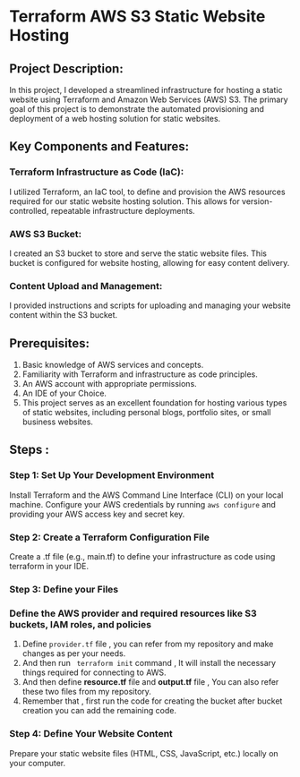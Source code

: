 #  Terraform AWS S3 Static Website Hosting

## Project Description:
In this project, I developed a streamlined infrastructure for hosting a static website using Terraform and Amazon Web Services (AWS) S3. The primary goal of this project is to demonstrate the automated provisioning and deployment of a web hosting solution for static websites.

## Key Components and Features:

### Terraform Infrastructure as Code (IaC):
I utilized Terraform, an IaC tool, to define and provision the AWS resources required for our static website hosting solution. This allows for version-controlled, repeatable infrastructure deployments.

### AWS S3 Bucket:
I created an S3 bucket to store and serve the static website files. This bucket is configured for website hosting, allowing for easy content delivery.

### Content Upload and Management: 
I provided instructions and scripts for uploading and managing your website content within the S3 bucket.

## Prerequisites:

1. Basic knowledge of AWS services and concepts.
2. Familiarity with Terraform and infrastructure as code principles.
3. An AWS account with appropriate permissions.
4. An IDE of your Choice.
5. This project serves as an excellent foundation for hosting various types of static websites, including personal blogs, portfolio sites, or small business websites.


## Steps :

### Step 1: Set Up Your Development Environment

Install Terraform and the AWS Command Line Interface (CLI) on your local machine.
Configure your AWS credentials by running ```aws configure``` and providing your AWS access key and secret key.

### Step 2: Create a Terraform Configuration File

Create a .tf file (e.g., main.tf) to define your infrastructure as code using terraform in your IDE.

### Step 3: Define your Files 
### Define the AWS provider and required resources like S3 buckets, IAM roles, and policies
1. Define ```provider.tf``` file , you can refer from my repository and make changes as per your needs.
2. And then run ``` terraform init``` command , It will install the necessary things required for connecting to AWS.
3. And then define __resource.tf__ file and __output.tf__ file , You can also refer these two files from my repository.
4. Remember that , first run the code for creating the bucket after bucket creation you can add the remaining code.

### Step 4: Define Your Website Content

Prepare your static website files (HTML, CSS, JavaScript, etc.) locally on your computer.
